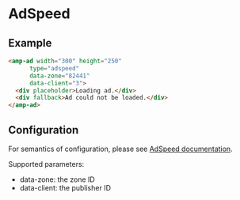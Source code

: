 <!---
Copyright 2017 The AMP HTML Authors. All Rights Reserved.

Licensed under the Apache License, Version 2.0 (the "License");
you may not use this file except in compliance with the License.
You may obtain a copy of the License at

      http://www.apache.org/licenses/LICENSE-2.0

Unless required by applicable law or agreed to in writing, software
distributed under the License is distributed on an "AS-IS" BASIS,
WITHOUT WARRANTIES OR CONDITIONS OF ANY KIND, either express or implied.
See the License for the specific language governing permissions and
limitations under the License.
-->

# AdSpeed

## Example

```html
<amp-ad width="300" height="250"
      type="adspeed"
      data-zone="82441"
      data-client="3">
  <div placeholder>Loading ad.</div>
  <div fallback>Ad could not be loaded.</div>
</amp-ad>
```

## Configuration

For semantics of configuration, please see [AdSpeed documentation](https://www.adspeed.com/Knowledges/1950/Ad-Tag/Accelerated-Mobile-Pages-Project-AMP-Ad.html).

Supported parameters:

- data-zone: the zone ID
- data-client: the publisher ID

